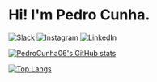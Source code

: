 # Hi! I'm Pedro Cunha.

[![Slack](https://img.shields.io/badge/Slack-4A154B?style=for-the-badge&logo=slack&logoColor=white)](https://projetosolideogloria.slack.com/team/U04NMDQ4GJF)
[![Instagram](https://img.shields.io/badge/Instagram-E4405F?style=for-the-badge&logo=instagram&logoColor=white)](https://www.instagram.com/pdh.alves/?hl=pt-br)
[![LinkedIn](https://img.shields.io/badge/LinkedIn-0077B5?style=for-the-badge&logo=linkedin&logoColor=white)](https://www.linkedin.com/in/pedro-henrique-99bb8627b)

[![PedroCunha06's GitHub stats](https://github-readme-stats.vercel.app/api?username=PedroCunha06&show_icons=true&thene=blue)](https://github.com/PedroCunha06/github-readme-stats)

[![Top Langs](https://github-readme-stats.vercel.app/api/top-langs/?username=PedroCunha06&layout=compact)](https://github.com/PedroCunha06/github-readme-stats)
